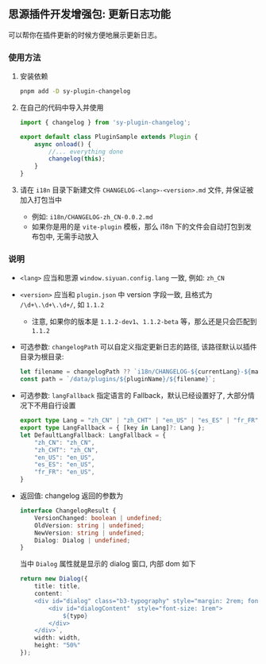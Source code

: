 ## 思源插件开发增强包: 更新日志功能

可以帮你在插件更新的时候方便地展示更新日志。

### 使用方法

1. 安装依赖

    ```bash
    pnpm add -D sy-plugin-changelog
    ```

2. 在自己的代码中导入并使用

    ```ts
    import { changelog } from 'sy-plugin-changelog';

    export default class PluginSample extends Plugin {
        async onload() {
            //... everything done
            changelog(this);
        }
    }
    ```

3. 请在 `i18n` 目录下新建文件 `CHANGELOG-<lang>-<version>.md` 文件, 并保证被加入打包当中
    - 例如: `i18n/CHANGELOG-zh_CN-0.0.2.md`
    - 如果你是用的是 `vite-plugin` 模板，那么 i18n 下的文件会自动打包到发布包中, 无需手动放入

### 说明

- `<lang>` 应当和思源 `window.siyuan.config.lang` 一致, 例如: `zh_CN`
- `<version>` 应当和 `plugin.json` 中 version 字段一致, 且格式为 `/\d+\.\d+\.\d+/`, 如 `1.1.2`
    - 注意, 如果你的版本是 `1.1.2-dev1`、`1.1.2-beta` 等，那么还是只会匹配到`1.1.2`
- 可选参数: `changelogPath` 可以自定义指定更新日志的路径, 该路径默认以插件目录为根目录:

    ```ts
    let filename = changelogPath ?? `i18n/CHANGELOG-${currentLang}-${mainVersion}.md`;
    const path = `/data/plugins/${pluginName}/${filename}`;
    ```
- 可选参数: `langFallback` 指定语言的 Fallback，默认已经设置好了, 大部分情况下不用自行设置

    ```ts
    export type Lang = "zh_CN" | "zh_CHT" | "en_US" | "es_ES" | "fr_FR";
    export type LangFallback = { [key in Lang]?: Lang };
    let DefaultLangFallback: LangFallback = {
        "zh_CN": "zh_CN",
        "zh_CHT": "zh_CN",
        "en_US": "en_US",
        "es_ES": "en_US",
        "fr_FR": "en_US",
    }
    ```
- 返回值: changelog 返回的参数为

    ```ts
    interface ChangelogResult {
        VersionChanged: boolean | undefined;
        OldVersion: string | undefined;
        NewVersion: string | undefined;
        Dialog: Dialog | undefined;
    }
    ```

    当中 `Dialog` 属性就是显示的 dialog 窗口, 内部 dom 如下

    ```ts
    return new Dialog({
        title: title,
        content: `
        <div id="dialog" class="b3-typography" style="margin: 2rem; font-size: 1rem">
            <div id="dialogContent"  style="font-size: 1rem">
                ${typo}
            </div>
        </div>`,
        width: width,
        height: "50%"
    });
    ```


